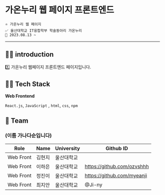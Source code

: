 # 가온누리 웹 페이지 프론트엔드

```
⭐ 가온누리 웹 페이지
✅ 울산대학교 IT융합학부 학술동아리 가온누리
📆 2023.08.13 ~

```

---

## 👵🏻 introduction

1️⃣ 가온누리 웹페이지 프론트엔드 페이지입니다.

## 🧑‍💻 Tech Stack

**Web Frontend**

`React.js`, `JavaScript`  , `html`, `css`, `npm` 

## 👥 Team

### (이름 가나다순입니다)

| Role | Name | University | Github ID |
| --- | --- | --- | --- |
| Web Front | 김현지 | 울산대학교 |  |
| Web Front | 이하은 | 울산대학교 | https://github.com/ozvshhh |
| Web Front | 정진이 | 울산대학교 | https://github.com/myeanji |
| Web Front | 최지안 | 울산대학교 | @Ji-ny  |
